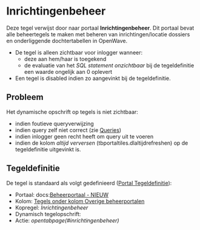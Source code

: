 # Inrichtingenbeheer

Deze tegel verwijst door naar portaal **Inrichtingenbeheer**. Dit portaal bevat alle beheertegels te maken met beheren van inrichtingen/locatie dossiers en onderliggende dochtertabellen in OpenWave.

- De tegel is alleen zichtbaar voor inlogger wanneer:
  - deze aan hem/haar is toegekend
  - de evaluatie van het _SQL statement onzichtbaar_ bij de tegeldefinitie een waarde ongelijk aan 0 oplevert
- Een tegel is disabled indien zo aangevinkt bij de tegeldefinitie.

## Probleem

Het dynamische opschrift op tegels is niet zichtbaar:

- indien foutieve queryverwijzing
- indien query zelf niet correct (zie [Queries](/instellen_inrichten/queries.md))
- indien inlogger geen recht heeft om query uit te voeren
- indien de kolom _altijd verversen_ (tbportaltiles.dlaltijdrefreshen) op de tegeldefinitie uitgevinkt is.

## Tegeldefinitie

De tegel is standaard als volgt gedefinieerd ([Portal Tegeldefinitie](/instellen_inrichten/portaldefinitie/portal_tegel.md)):

- Portaal: docs:[Beheerportaal - NIEUW](/probleemoplossing/portalen_en_moduleschermen/beheerportaal_nieuw/README.md)
- Kolom: [Tegels onder kolom Overige beheerportalen](/probleemoplossing/portalen_en_moduleschermen/beheerportaal_nieuw/tegels_kolom_overige_portalen/README.md)
- Kopregel: _Inrichtingenbeheer_
- Dynamisch tegelopschrift:
- Actie: _opentabpage(#inrichtingenbeheer)_
